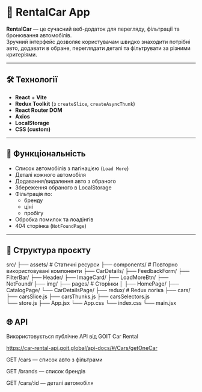 # 🚗 RentalCar App

**RentalCar** — це сучасний веб-додаток для перегляду, фільтрації та бронювання автомобілів.  
Зручний інтерфейс дозволяє користувачам швидко знаходити потрібні авто, додавати в обране, переглядати деталі та фільтрувати за різними критеріями.

---

## 🛠 Технології

- **React** + **Vite**
- **Redux Toolkit** (з `createSlice`, `createAsyncThunk`)
- **React Router DOM**
- **Axios**
- **LocalStorage**
- **CSS (custom)**

---

## 🚀 Функціональність

- Список автомобілів з пагінацією (`Load More`)
- Деталі кожного автомобіля
- Додавання/видалення авто з обраного
- Збереження обраного в LocalStorage
- Фільтрація по:
  - бренду
  - ціні
  - пробігу
- Обробка помилок та лоадінгів
- 404 сторінка (`NotFoundPage`)

---

## 📁 Структура проєкту

src/
  ├── assets/ # Статичні ресурси 
  ├── components/ # Повторно використовувані компоненти 
    ├── CarDetails/ 
    ├── FeedbackForm/ 
    ├── FilterBar/
    ├── Header/
    ├── ImageCard/
    ├── LoadMoreBtn/
    ├── NotFound/
  ├── img/
  ├── pages/ # Сторінки │ 
    ├── HomePage/
    ├── CatalogPage/ 
    └── CarDetailsPage/ 
  ├── redux/ # Redux логіка
    ├── cars/ 
      ├── carsSlice.js
      ├── carsThunks.js
      ├── carsSelectors.js  
    └── store.js 
  ├── App.jsx 
  └── App.css
  └── index.css
  └── main.jsx

## 🌐 API
Використовується публічне API від GOIT Car Rental 

https://car-rental-api.goit.global/api-docs/#/Cars/getOneCar

GET /cars — список авто з фільтрами

GET /brands — список брендів

GET /cars/:id — деталі автомобіля